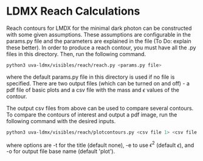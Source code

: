 # LDMX Reach Calculations

Reach contours for LMDX for the minimal dark photon can be constructed with some given assumptions. These assumptions are configurable in the params.py 
file and the parameters are explained in the file (To Do: explain these better). In order to produce a reach contour, you must have all the .py files in 
this directory. Then, run the following command.

```bash
python3 uva-ldmx/visibles/reach/reach.py <params.py file>
```

where the default params.py file in this directory is used if no file is specified. There are two output files (which can be turned on and off) - 
a pdf file of basic plots and a csv file with the mass and $\epsilon$ values of the contour.

The output csv files from above can be used to compare several contours. To compare the contours of interest and output a pdf image, run the following 
command with the desired inputs.

```bash
python3 uva-ldmx/visibles/reach/plotcontours.py <csv file 1> <csv file 2> ... <csv file n> <label 1> <label 2> ... <label n>
```

where options are -t for the title (default none), -e to use $\epsilon^2$ (default $\epsilon$), and -o for output file base name (default 'plot').

